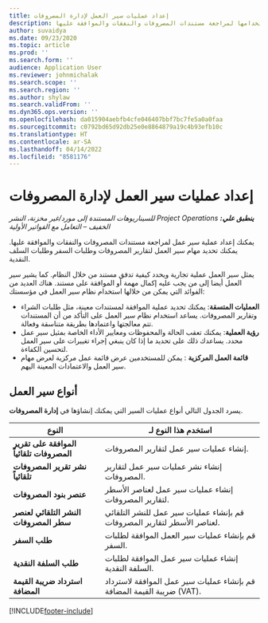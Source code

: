```yaml
---
title: إعداد عمليات سير العمل لإدارة المصروفات
description: يمكنك إعداد عملية سير عمل يتم استخدامها لمراجعة مستندات المصروفات والنفقات والموافقة عليها.
author: suvaidya
ms.date: 09/23/2020
ms.topic: article
ms.prod: ''
ms.search.form: ''
audience: Application User
ms.reviewer: johnmichalak
ms.search.scope: ''
ms.search.region: ''
ms.author: shylaw
ms.search.validFrom: ''
ms.dyn365.ops.version: ''
ms.openlocfilehash: da015904aebfb4cfe046407bbf7bc7fe5a0a0faa
ms.sourcegitcommit: c0792bd65d92db25e0e8864879a19c4b93efb10c
ms.translationtype: HT
ms.contentlocale: ar-SA
ms.lasthandoff: 04/14/2022
ms.locfileid: "8581176"
---
```

# <a name="set-up-workflows-for-expense-management"></a>إعداد عمليات سير العمل لإدارة المصروفات

_**ينطبق علي:** ‏‫Project Operations للسيناريوهات المستندة إلى مورد/غير مخزنة‬، ‏‫النشر الخفيف – التعامل مع الفواتير الأولية‬_

يمكنك إعداد عملية سير عمل لمراجعة مستندات المصروفات والنفقات والموافقة عليها. يمكنك تحديد مهام سير العمل لتقارير المصروفات وطلبات السفر وطلبات السلف النقدية.

يمثل سير العمل عملية تجارية ويحدد كيفية تدفق مستند من خلال النظام. كما يشير سير العمل أيضا إلى من يجب عليه إكمال مهمة أو الموافقة على مستند. هناك العديد من الفوائد التي يمكن من خلالها استخدام نظام سير العمل في مؤسستك:

- **العمليات المتسقة**: يمكنك تحديد عملية الموافقة لمستندات معينة، مثل طلبات الشراء وتقارير المصروفات. يساعد استخدام نظام سير العمل على التأكد من أن المستندات تتم معالجتها واعتمادها بطريقة متناسقة وفعالة.
- **رؤية العملية**: يمكنك تعقب الحالة والمحفوظات ومعايير الأداء الخاصة بمثيل سير عمل محدد. يساعدك ذلك على تحديد ما إذا كان ينبغي إجراء تغييرات على سير العمل لتحسين الكفاءة.
- **قائمة العمل المركزية** : يمكن للمستخدمين عرض قائمة عمل مركزية لعرض مهام سير العمل والاعتمادات المعينة اليهم. 

## <a name="workflow-types"></a>أنواع سير العمل

يسرد الجدول التالي أنواع عمليات السير التي يمكنك إنشاؤها في **إدارة المصروفات**.


|              <strong>النوع</strong>              |                   <strong>استخدم هذا النوع لـ</strong>                   |
|-------------------------------------------------|-----------------------------------------------------------------------|
|   <strong>الموافقة على تقرير المصروفات تلقائياً</strong> |            إنشاء عمليات سير عمل لتقارير المصروفات.             |
|  <strong>نشر تقرير المصروفات تلقائياً</strong>   |        إنشاء نشر عمليات سير عمل لتقارير المصروفات.        |
|       <strong>عنصر بنود المصروفات</strong>        |     إنشاء عمليات سير عمل لعناصر الأسطر لتقارير المصروفات.      |
| <strong>النشر التلقائي لعنصر سطر المصروفات</strong> | قم بإنشاء عمليات سير عمل للنشر التلقائي لعناصر الأسطر لتقارير المصروفات. |
|       <strong>طلب السفر</strong>       |          قم بإنشاء عمليات سير العمل الموافقة لطلبات السفر.           |
|      <strong>طلب السلفة النقدية</strong>      |         إنشاء عمليات سير عمل الموافقة لطلبات السلفة النقدية.          |
|        <strong>استرداد ضريبة القيمة المضافة</strong>        | قم بإنشاء عمليات سير عمل الموافقة لاسترداد ضريبة القيمة المضافة (VAT).  |


[!INCLUDE[footer-include](../includes/footer-banner.md)]